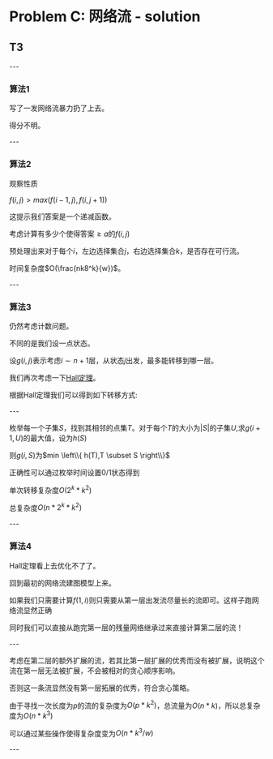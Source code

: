 

# Problem C: 网络流 - solution

  
  
## T3  
  
\---  
  
### 算法1  
  
写了一发网络流暴力扔了上去。  
  
得分不明。  
  
\---  
  
### 算法2  
  
观察性质  
  
$f(i,j)>max(f(i-1,j),f(i,j+1))$  
  
这提示我们答案是一个递减函数。  
  
考虑计算有多少个使得答案$\geq a$的$f(i,j)$  
  
预处理出来对于每个$i$，左边选择集合$j$，右边选择集合$k$，是否存在可行流。  
  
时间复杂度$O(\frac{nk8^k}{w})$。  
  
\---  
  
### 算法3  
  
仍然考虑计数问题。  
  
不同的是我们设一点状态。  
  
设$g(i,j)$表示考虑$i \sim n+1$层，从状态$j$出发，最多能转移到哪一层。  
  
我们再次考虑一下[Hall定理](https://baike.baidu.com/item/Hall%E5%AE%9A%E7%90%86/5111749?fr=aladdin)。  
  
根据Hall定理我们可以得到如下转移方式:  
  
\---  
  
枚举每一个子集$S$，找到其相邻的点集$T$。对于每个$T$的大小为$|S|$的子集$U$,求$g(i+1,U)$的最大值，设为$h(S)$  
  
则$g(i,S)$为$min \left\\{ h(T),T \subset S \right\\}$  
  
正确性可以通过枚举时间设置0/1状态得到  
  
单次转移复杂度$O(2^k*k^2)$  
  
总复杂度$O(n*2^k*k^2)$  
  
\---  
  
### 算法4  
  
Hall定理看上去优化不了了。  
  
回到最初的网络流建图模型上来。  
  
如果我们只需要计算$f(1,i)$则只需要从第一层出发流尽量长的流即可。这样子跑网络流显然正确  
  
同时我们可以直接从跑完第一层的残量网络继承过来直接计算第二层的流！  
  
\---  
  
考虑在第二层的额外扩展的流，若其比第一层扩展的优秀而没有被扩展，说明这个流在第一层无法被扩展，不会被相对的贪心顺序影响。  
  
否则这一条流显然没有第一层拓展的优秀，符合贪心策略。  
  
由于寻找一次长度为$p$的流的复杂度为$O(p*k^2)$，总流量为$O(n*k)$，所以总复杂度为$O(n*k^3)$  
  
可以通过某些操作使得复杂度变为$O(n*k^3/w)$  
  
\---  
  
  

